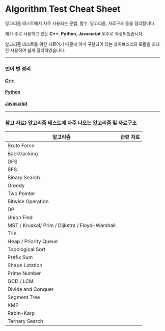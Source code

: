 # Algorithm Test Cheat Sheet
알고리즘 테스트에서 자주 사용되는 문법, 함수, 알고리즘, 자료구조 등을 정리합니다.

제가 주로 사용하고 있는 **C++**, **Python**, **Javascript** 위주로 작성되었습니다.

알고리즘 테스트를 위한 자료이기 때문에 이미 구현되어 있는 라이브러리와 모듈을 최대한 사용하여 쉽게  정리하였습니다.  

---

### 언어 별 정리

#### [C++ ](./C++.md)

#### [Python](./[Python.md)

#### [Javascript](./JS.md)

---

### 참고 자료) 알고리즘 테스트에 자주 나오는 알고리즘 및 자료구조

| 알고리즘                                        | 관련 자료 |
| ----------------------------------------------- | --------- |
| Brute Force                                     |           |
| Backtracking                                    |           |
| DFS                                             |           |
| BFS                                             |           |
| Binary Search                                   |           |
| Greedy                                          |           |
| Two Pointer                                     |           |
| Bitwise Operation                               |           |
| DP                                              |           |
| Union Find                                      |           |
| MST / Kruskal/ Prim / Dijkstra / Floyd-Warshall |           |
| Trie                                            |           |
| Heap / Priority Queue                           |           |
| Topological Sort                                |           |
| Prefix Sum                                      |           |
| Shape Lotation                                  |           |
| Prime Number                                    |           |
| GCD / LCM                                       |           |
| Divide and Conquer                              |           |
| Segment Tree                                    |           |
| KMP                                             |           |
| Rabin-Karp                                      |           |
| Ternary Search                                  |           |





